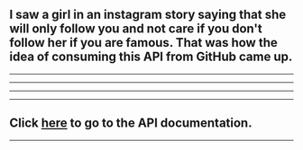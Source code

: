 <h2>    
    I saw a girl in an instagram story saying that she will only follow you and not care if you don't follow her if you are famous. That was how the idea of ​​consuming this API from GitHub came up.
</h2>

---

---

---

---

## Click [here](https://docs.github.com/en/free-pro-team@latest/rest/reference/users#list-the-people-the-authenticated-user-follows) to go to the API documentation.

---